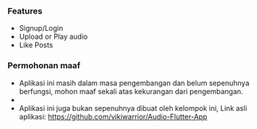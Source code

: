 ### Features
* Signup/Login
* Upload or Play audio  
* Like Posts 
 
### Permohonan maaf

* Aplikasi ini masih dalam masa pengembangan dan belum sepenuhnya berfungsi, mohon maaf sekali atas kekurangan dari pengembangan.
*   
* Aplikasi ini juga bukan sepenuhnya dibuat oleh kelompok ini, Link asli aplikasi: https://github.com/vikiwarrior/Audio-Flutter-App